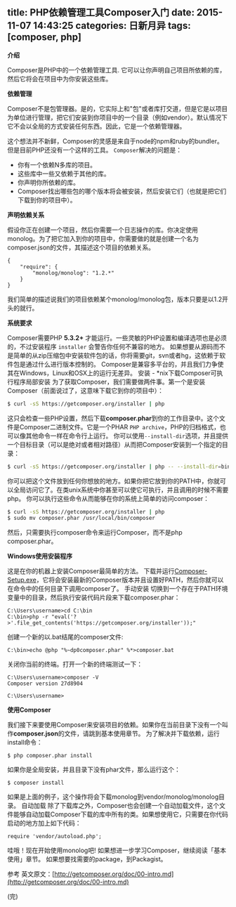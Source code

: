 title: PHP依赖管理工具Composer入门
date: 2015-11-07 14:43:25
categories: 日新月异
tags: [composer, php]
---
__介绍__

Composer是PHP中的一个依赖管理工具. 它可以让你声明自己项目所依赖的库，然后它将会在项目中为你安装这些库。

__依赖管理__

Composer不是包管理器。是的，它实际上和"包"或者库打交道，但是它是以项目为单位进行管理，把它们安装到你项目中的一个目录（例如vendor）。默认情况下它不会以全局的方式安装任何东西。因此，它是一个依赖管理器。

这个想法并不新鲜，Composer的灵感是来自于node的npm和ruby的bundler。但是目前PHP还没有一个这样的工具。
`Composer`解决的问题是：
 - 你有一个依赖N多库的项目。
 - 这些库中一些又依赖于其他的库。
 - 你声明你所依赖的库。
 - Composer找出哪些包的哪个版本将会被安装，然后安装它们（也就是把它们下载到你的项目中）。

__声明依赖关系__

假设你正在创建一个项目，然后你需要一个日志操作的库。你决定使用monolog。为了把它加入到你的项目中，你需要做的就是创建一个名为composer.json的文件，其描述这个项目的依赖关系。
```composer
{
    "require": {
        "monolog/monolog": "1.2.*"
    }
}
```
我们简单的描述说我们的项目依赖某个monolog/monolog包，版本只要是以1.2开头的就行。

__系统要求__

Composer需要PHP **5.3.2+** 才能运行。一些灵敏的PHP设置和编译选项也是必须的，不过安装程序 `installer` 会警告你任何不兼容的地方。
如果想要从源码而不是简单的从zip压缩包中安装软件包的话，你将需要git，svn或者hg，这依赖于软件包是通过什么进行版本控制的。
Composer是兼容多平台的，并且我们力争使其在Windows，Linux和OSX上的运行无差异。
安装 - *nix下载Composer可执行程序局部安装
为了获取Composer，我们需要做两件事。第一个是安装Composer（前面说过了，这意味下载它到你的项目中）：
```bash
$ curl -sS https://getcomposer.org/installer | php
```
这只会检查一些PHP设置，然后下载**composer.phar**到你的工作目录中。这个文件是Composer二进制文件。它是一个PHAR `PHP archive`，PHP的归档格式，也可以像其他命令一样在命令行上运行。
你可以使用`--install-dir`选项，并且提供一个目标目录（可以是绝对或者相对路径）从而把Composer安装到一个指定的目录：
```bash
$ curl -sS https://getcomposer.org/installer | php -- --install-dir=bin
```
你可以把这个文件放到任何你想放的地方。如果你把它放到你的PATH中，你就可以全局访问它了。在类unix系统中你甚至可以使它可执行，并且调用的时候不需要php。
你可以执行这些命令从而能够在你的系统上简单的访问composer：
```bash
$ curl -sS https://getcomposer.org/installer | php
$ sudo mv composer.phar /usr/local/bin/composer
```
然后，只需要执行composer命令来运行Composer，而不是php composer.phar。

__Windows使用安装程序__

这是在你的机器上安装Composer最简单的方法。
下载并运行[Composer-Setup.exe](https://getcomposer.org/Composer-Setup.exe)，它将会安装最新的Composer版本并且设置好PATH，然后你就可以在命令中的任何目录下调用composer了。
手动安装
切换到一个存在于PATH环境变量中的目录，然后执行安装代码片段来下载composer.phar：
```windows
C:\Users\username>cd C:\bin
C:\bin>php -r "eval('?>'.file_get_contents('https://getcomposer.org/installer'));"
```
创建一个新的以.bat结尾的composer文件:
```echo
C:\bin>echo @php "%~dp0composer.phar" %*>composer.bat
```
关闭你当前的终端。打开一个新的终端测试一下：
```composer
C:\Users\username>composer -V
Composer version 27d8904
 
C:\Users\username>
```

__使用Composer__

我们接下来要使用Composer来安装项目的依赖。如果你在当前目录下没有一个叫作**composer.json**的文件，请跳到基本使用章节。
为了解决并下载依赖，运行install命令：
```composer
$ php composer.phar install
```
如果你是全局安装，并且目录下没有phar文件，那么运行这个：
```install
$ composer install
```
如果是上面的例子，这个操作将会下载monolog到vendor/monolog/monolog目录。
自动加载
除了下载库之外，Composer也会创建一个自动加载文件，这个文件能够自动加载Composer下载的库中所有的类。如果想使用它，只需要在你代码启动的地方加上如下代码：
```lavaral
require 'vendor/autoload.php';
```
哇哦！现在开始使用monolog吧! 如果想进一步学习Composer，继续阅读「基本使用」章节。 如果想要找需要的package，到Packagist。

参考  英文原文：[http://getcomposer.org/doc/00-intro.md](http://getcomposer.org/doc/00-intro.md)

(完)